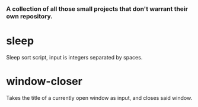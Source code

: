 ### A collection of all those small projects that don't warrant their own repository.

# sleep

Sleep sort script, input is integers separated by spaces.

# window-closer

Takes the title of a currently open window as input, and closes said window.
